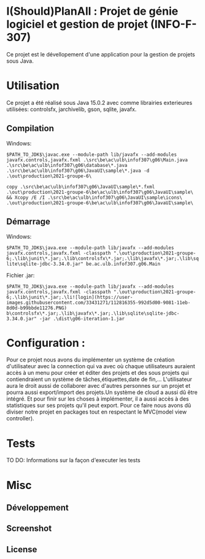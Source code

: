 # I(Should)PlanAll : Projet de génie logiciel et gestion de projet (INFO-F-307)

Ce projet est le dévellopement d'une application pour la gestion de projets sous Java. 

# Utilisation

Ce projet a été réalisé sous Java 15.0.2 avec comme librairies exterieures utilisées: controlsfx, jarchivelib, gson, sqlite, javafx.

## Compilation

Windows:

`$PATH_TO_JDK$\javac.exe --module-path lib/javafx --add-modules javafx.controls,javafx.fxml .\src\be\ac\ulb\infof307\g06\Main.java .\src\be\ac\ulb\infof307\g06\database\*.java .\src\be\ac\ulb\infof307\g06\JavaUI\sample\*.java -d .\out\production\2021-groupe-6\`

`copy .\src\be\ac\ulb\infof307\g06\JavaUI\sample\*.fxml .\out\production\2021-groupe-6\be\ac\ulb\infof307\g06\JavaUI\sample\ && Xcopy /E /I .\src\be\ac\ulb\infof307\g06\JavaUI\sample\icons\ .\out\production\2021-groupe-6\be\ac\ulb\infof307\g06\JavaUI\sample\`

## Démarrage

Windows:

``$PATH_TO_JDK$\java.exe --module-path lib/javafx --add-modules javafx.controls,javafx.fxml -classpath ".\out\production\2021-groupe-6;.\lib\junit\*.jar;.\lib\controlsfx\*.jar;.\lib\javafx\*.jar;.\lib\sqlite\sqlite-jdbc-3.34.0.jar" be.ac.ulb.infof307.g06.Main``

Fichier .jar:

``$PATH_TO_JDK$\java.exe --module-path lib/javafx --add-modules javafx.controls,javafx.fxml -classpath ".\out\production\2021-groupe-6;.\lib\junit\*.jar;.\li![login](https://user-images.githubusercontent.com/33431271/112816355-992d5d00-9081-11eb-8d0d-b99bbde11276.PNG)
b\controlsfx\*.jar;.\lib\javafx\*.jar;.\lib\sqlite\sqlite-jdbc-3.34.0.jar" -jar .\dist\g06-iteration-1.jar``

# Configuration :

Pour ce projet nous avons du implémenter un système de création d'utilisateur avec la connection qui va avec où chaque utilisateurs auraient accès à un menu pour créer et éditer des projets et des sous projets qui contiendraient un système de tâches,étiquettes,date de fin,... L'utilisateur aura le droit aussi de collaborer avec d'autres personnes sur un projet et pourra aussi export/import des projets.Un système de cloud a aussi dû être intégré. Et pour finir sur les choses à implémenter, il a aussi accès à des statistiques sur ses projets qu'il peut export. 
Pour ce faire nous avons dû diviser notre projet en packages tout en respectant le MVC(model view controller).

# Tests

TO DO: Informations sur la façon d'executer les tests

# Misc

## Développement

## Screenshot

## License
